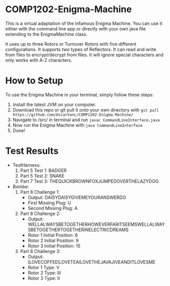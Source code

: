 # COMP1202-Enigma-Machine
This is a virtual adaptation of the infamous Enigma Machine. You can use it either with the command line app or directly with your own java file extending to the EnigmaMachine class.

It uses up to three Rotors or Turnover Rotors with five different configurations. It supports two types of Reflectors. It can read and write from files to encrypt/decrypt from files. It will ignore special characters and only works with A-Z characters.

# How to Setup
To use the Enigma Machine in your terminal, simply follow these steps:
1. Install the latest JVM on your computer.
2. Download this repo or git pull it onto your own directory with ```git pull https://github.com/OscarVanL/COMP1202-Enigma-Machine/```
3. Navigate to /src/ in terminal and run ```javac CommandLineInterface.java```
4. Now run the Enigma Machine with ```java CommandLineInterface```
4. Done!

# Test Results
* TestHarness:
    1. Part 5 Test 1: BADGER
    2. Part 5 Test 2: SNAKE
    3. Part 7 Test 3: THEQUICKBROWNFOXJUMPEDOVERTHELAZYDOG
* Bombe:
    1. Part 8 Challenge 1:
        * Output: DAISYDAISYGIVEMEYOURANSWERDO
        * First Missing Plug: U
        * Second Missing Plug: A
    2. Part 8 Challenge 2:
        * Output: WELLALWAYSBETOGETHERHOWEVERFARITSEEMSWELLALWAYSBETOGETHERTOGETHERINELECTRICDREAMS
        * Rotor 1 Initial Position: 6
        * Rotor 2 Initial Position: 9
        * Rotor 3 Initial Position: 15
    3. Part 8 Challenge 3:
        * Output: ILOVECOFFEEILOVETEAILOVETHEJAVAJIVEANDITLOVESME
        * Rotor 1 Type: V
        * Rotor 2 Type: III
        * Rotor 3 Type: II
    
